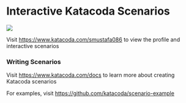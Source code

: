 # Interactive Katacoda Scenarios

[![](http://shields.katacoda.com/katacoda/smustafa086/count.svg)](https://www.katacoda.com/smustafa086 "Get your profile on Katacoda.com")

Visit https://www.katacoda.com/smustafa086 to view the profile and interactive scenarios

### Writing Scenarios
Visit https://www.katacoda.com/docs to learn more about creating Katacoda scenarios

For examples, visit https://github.com/katacoda/scenario-example
